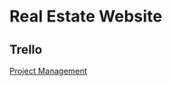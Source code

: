 # Real Estate Website
## Trello
[Project Management](https://trello.com/invite/b/AgOuhOsJ/ATTIe7b5d968afc268f4d96d10287afaabaeB758F3BA/realestatewebsite)
 